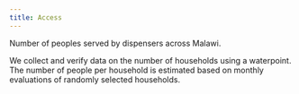 ```yaml
---
title: Access
---
```

Number of peoples served by dispensers across Malawi. 

We collect and verify data on the number of households using a waterpoint. The number of people per household is estimated based on monthly evaluations of randomly selected households.
